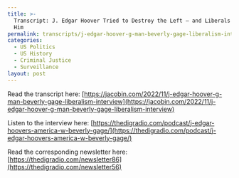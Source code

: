 ```yaml
---
title: >-
  Transcript: J. Edgar Hoover Tried to Destroy the Left — and Liberals Enabled
  Him
permalink: transcripts/j-edgar-hoover-g-man-beverly-gage-liberalism-interview
categories:
  - US Politics
  - US History
  - Criminal Justice
  - Surveillance
layout: post
---
```


Read the transcript here: [https://jacobin.com/2022/11/j-edgar-hoover-g-man-beverly-gage-liberalism-interview](https://jacobin.com/2022/11/j-edgar-hoover-g-man-beverly-gage-liberalism-interview)

Listen to the interview here: [https://thedigradio.com/podcast/j-edgar-hoovers-america-w-beverly-gage/](https://thedigradio.com/podcast/j-edgar-hoovers-america-w-beverly-gage/)

Read the corresponding newsletter here: [https://thedigradio.com/newsletter86](https://thedigradio.com/newsletter56)
